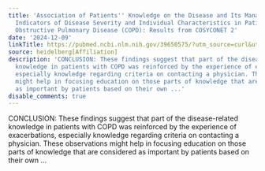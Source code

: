 ```yaml
---
title: 'Association of Patients'' Knowledge on the Disease and Its Management with
  Indicators of Disease Severity and Individual Characteristics in Patients with Chronic
  Obstructive Pulmonary Disease (COPD): Results from COSYCONET 2'
date: '2024-12-09'
linkTitle: https://pubmed.ncbi.nlm.nih.gov/39650575/?utm_source=curl&utm_medium=rss&utm_campaign=pubmed-2&utm_content=1FakS-2QOkCT8HsMOQP1bCRQ4YzyumYOmxmF0moLsQ3dFB1E9V&fc=20220326224207&ff=20241209184155&v=2.18.0.post9+e462414
source: heidelberg[Affiliation]
description: 'CONCLUSION: These findings suggest that part of the disease-related
  knowledge in patients with COPD was reinforced by the experience of exacerbations,
  especially knowledge regarding criteria on contacting a physician. These observations
  might help in focusing education on those parts of knowledge that are considered
  as important by patients based on their own ...'
disable_comments: true
---
```

CONCLUSION: These findings suggest that part of the disease-related knowledge in patients with COPD was reinforced by the experience of exacerbations, especially knowledge regarding criteria on contacting a physician. These observations might help in focusing education on those parts of knowledge that are considered as important by patients based on their own ...